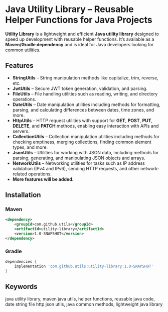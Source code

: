 # Java Utility Library – Reusable Helper Functions for Java Projects

**Utility Library** is a lightweight and efficient **Java utility library** designed to speed up development with reusable helper functions. It’s available as a **Maven/Gradle dependency** and is ideal for Java developers looking for common utilities.

##  Features

-  **StringUtils** – String manipulation methods like capitalize, trim, reverse, etc.
-  **JwtUtils** – Secure JWT token generation, validation, and parsing.
-  **FileUtils** – File handling utilities such as reading, writing, and directory operations.
-  **DateUtils** – Date manipulation utilities including methods for formatting, parsing, and calculating differences between dates, time zones, and more.
-  **HttpUtils** – HTTP request utilities with support for **GET**, **POST**, **PUT**, **DELETE**, and **PATCH** methods, enabling easy interaction with APIs and servers.
-  **CollectionUtils** – Collection manipulation utilities including methods for checking emptiness, merging collections, finding common element types, and more.
-  **JsonUtils** – Utilities for working with JSON data, including methods for parsing, generating, and manipulating JSON objects and arrays.
-  **NetworkUtils** – Networking utilities for tasks such as IP address validation (IPv4 and IPv6), sending HTTP requests, and other network-related operations.
-  **More features will be added**.



## Installation

### **Maven**
```xml
<dependency>
    <groupId>com.github.utils</groupId>
    <artifactId>utility-library</artifactId>
    <version>1.0-SNAPSHOT</version>
</dependency>
```

### **Gradle**
```groovy
dependencies {
    implementation 'com.github.utils:utility-library:1.0-SNAPSHOT'
}
```

## Keywords

java utility library, maven java utils, helper functions, reusable java code, date string file http json utils, java common methods, lightweight java library

